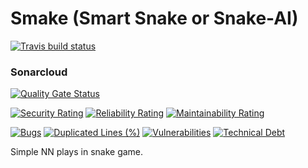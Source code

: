 # Smake (Smart Snake or Snake-AI)
[![Travis build status](https://travis-ci.org/ElijahOzhmegov/Smake-Snake-AI-.svg?branch=master)](https://travis-ci.org/ElijahOzhmegov/Smake-Snake-AI-)

### Sonarcloud
[![Quality Gate Status](https://sonarcloud.io/api/project_badges/measure?project=ElijahOzhmegov_Smake-Snake-AI-&metric=alert_status)](https://sonarcloud.io/dashboard?id=ElijahOzhmegov_Smake-Snake-AI-)

[![Security Rating](https://sonarcloud.io/api/project_badges/measure?project=ElijahOzhmegov_Smake-Snake-AI-&metric=security_rating)](https://sonarcloud.io/dashboard?id=ElijahOzhmegov_Smake-Snake-AI-)
[![Reliability Rating](https://sonarcloud.io/api/project_badges/measure?project=ElijahOzhmegov_Smake-Snake-AI-&metric=reliability_rating)](https://sonarcloud.io/dashboard?id=ElijahOzhmegov_Smake-Snake-AI-)
[![Maintainability Rating](https://sonarcloud.io/api/project_badges/measure?project=ElijahOzhmegov_Smake-Snake-AI-&metric=sqale_rating)](https://sonarcloud.io/dashboard?id=ElijahOzhmegov_Smake-Snake-AI-)


[![Bugs](https://sonarcloud.io/api/project_badges/measure?project=ElijahOzhmegov_Smake-Snake-AI-&metric=bugs)](https://sonarcloud.io/dashboard?id=ElijahOzhmegov_Smake-Snake-AI-)
[![Duplicated Lines (%)](https://sonarcloud.io/api/project_badges/measure?project=ElijahOzhmegov_Smake-Snake-AI-&metric=duplicated_lines_density)](https://sonarcloud.io/dashboard?id=ElijahOzhmegov_Smake-Snake-AI-)
[![Vulnerabilities](https://sonarcloud.io/api/project_badges/measure?project=ElijahOzhmegov_Smake-Snake-AI-&metric=vulnerabilities)](https://sonarcloud.io/dashboard?id=ElijahOzhmegov_Smake-Snake-AI-)
[![Technical Debt](https://sonarcloud.io/api/project_badges/measure?project=ElijahOzhmegov_Smake-Snake-AI-&metric=sqale_index)](https://sonarcloud.io/dashboard?id=ElijahOzhmegov_Smake-Snake-AI-)

Simple NN plays in snake game.
